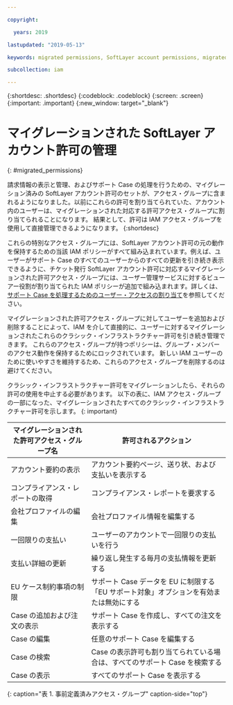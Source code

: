 ```yaml
---

copyright:

  years: 2019

lastupdated: "2019-05-13"

keywords: migrated permissions, SoftLayer account permissions, migrated permission access group, migrated classic infrastructure permissions

subcollection: iam

---
```


{:shortdesc: .shortdesc}
{:codeblock: .codeblock}
{:screen: .screen}
{:important: .important}
{:new_window: target="_blank"}


# マイグレーションされた SoftLayer アカウント許可の管理
{: #migrated_permissions}

請求情報の表示と管理、およびサポート Case の処理を行うための、マイグレーション済みの SoftLayer アカウント許可のセットが、アクセス・グループに含まれるようになりました。以前にこれらの許可を割り当てられていた、アカウント内のユーザーは、マイグレーションされた対応する許可アクセス・グループに割り当てられることになります。 結果として、許可は IAM アクセス・グループを使用して直接管理できるようになります。
{:shortdesc}

これらの特別なアクセス・グループには、SoftLayer アカウント許可の元の動作を保持するための当該 IAM ポリシーがすべて組み込まれています。例えば、ユーザーがサポート Case のすべてのユーザーからのすべての更新を引き続き表示できるように、チケット発行 SoftLayer アカウント許可に対応するマイグレーションされた許可アクセス・グループには、ユーザー管理サービスに対するビューアー役割が割り当てられた IAM ポリシーが追加で組み込まれます。詳しくは、[サポート Case を処理するためのユーザー・アクセスの割り当て](/docs/get-support?topic=get-support-access#access)を参照してください。

マイグレーションされた許可アクセス・グループに対してユーザーを追加および削除することによって、IAM を介して直接的に、ユーザーに対するマイグレーションされたこれらのクラシック・インフラストラクチャー許可を引き続き管理できます。 これらのアクセス・グループが持つポリシーは、グループ・メンバーのアクセス動作を保持するためにロックされています。 新しい IAM ユーザーのために使いやすさを維持するため、これらのアクセス・グループを削除するのは避けてください。

クラシック・インフラストラクチャー許可をマイグレーションしたら、それらの許可の使用を中止する必要があります。 以下の表に、IAM アクセス・グループの一部になった、マイグレーションされたすべてのクラシック・インフラストラクチャー許可を示します。
{: important}

| マイグレーションされた許可アクセス・グループ名 | 許可されるアクション |
|----------|---------|
| アカウント要約の表示 | アカウント要約ページ、送り状、および支払いを表示する |
| コンプライアンス・レポートの取得 | コンプライアンス・レポートを要求する |
| 会社プロファイルの編集 | 会社プロファイル情報を編集する |
| 一回限りの支払い | ユーザーのアカウントで一回限りの支払いを行う |
| 支払い詳細の更新 | 繰り返し発生する毎月の支払情報を更新する |
| EU ケース制約事項の制限 | サポート Case データを EU に制限する「EU サポート対象」オプションを有効または無効にする  |
| Case の追加および注文の表示 | サポート Case を作成し、すべての注文を表示する  |
| Case の編集 | 任意のサポート Case を編集する |
| Case の検索 | Case の表示許可も割り当てられている場合は、すべてのサポート Case を検索する |
| Case の表示 | すべてのサポート Case を表示する |
{: caption="表 1. 事前定義済みアクセス・グループ" caption-side="top"}

